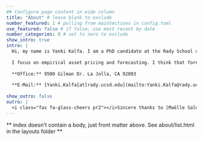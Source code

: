```yaml
---
## Configure page content in wide column
title: "About" # leave blank to exclude
number_featured: 1 # pulling from mainSections in config.toml
use_featured: false # if false, use most recent by date
number_categories: 0 # set to zero to exclude
show_intro: true
intro: |
  Hi, my name is Yanki Kalfa. I am a PhD candidate at the Rady School of Management at UC, San Diego. I hold a BA from the Pennsylvania State University and an MA from the Johns Hopkins University- SAIS. I was born in Turkey and speak English, French, and Turkish. I worked at the International Monetary Fund (IMF) and visited the Democratic Republic of Congo on an official capacity.
  
  I focus on empirical asset pricing and forecasting. I think that forecasting need not be a magic 8 ball but a tool in the decision making process. My research focuses on the heterogeneity of cash flows an its implications to asset price fluctuations. 
  
  **Office:** 9500 Gilman Dr. La Jolla, CA 92093
  
  **E-Mail:** [Yanki.Kalfa[at]rady.ucsd.edu](mailto:Yanki.Kalfa@rady.ucsd.edu)
  
show_outro: false
outro: |
  <i class="fas fa-glass-cheers pr2"></i>Sincere thanks to [Maëlle Salmon](https://masalmon.eu/) for her help naming this Hugo theme!
---
```


** index doesn't contain a body, just front matter above.
See about/list.html in the layouts folder **